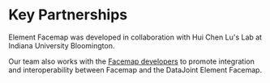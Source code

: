 # Key Partnerships

Element Facemap was developed in collaboration with Hui Chen Lu's Lab at Indiana
University Bloomington. 

Our team also works with the [Facemap developers](https://github.com/MouseLand/facemap) to promote
integration and interoperability between Facemap and the DataJoint Element Facemap.
